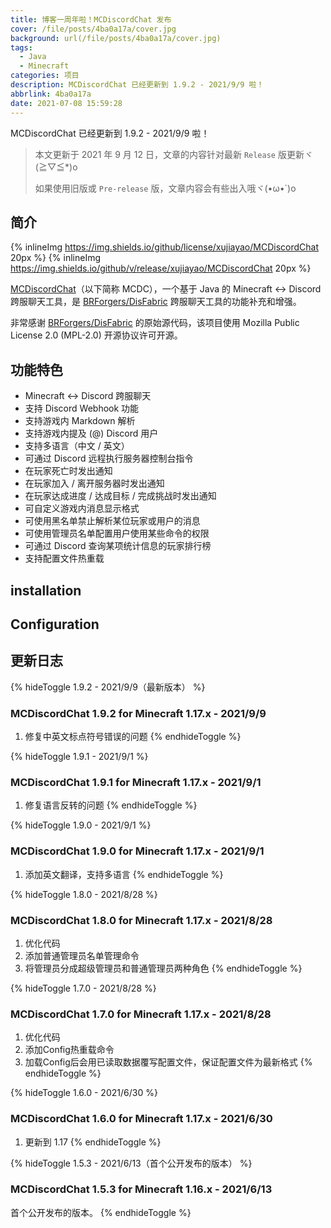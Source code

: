 ```yaml
---
title: 博客一周年啦！MCDiscordChat 发布
cover: /file/posts/4ba0a17a/cover.jpg
background: url(/file/posts/4ba0a17a/cover.jpg)
tags:
  - Java
  - Minecraft
categories: 项目
description: MCDiscordChat 已经更新到 1.9.2 - 2021/9/9 啦！
abbrlink: 4ba0a17a
date: 2021-07-08 15:59:28
---
```


MCDiscordChat 已经更新到 1.9.2 - 2021/9/9 啦！

> 本文更新于 2021 年 9 月 12 日，文章的内容针对最新 `Release` 版更新ヾ(≧▽≦*)o
>
> 如果使用旧版或 `Pre-release` 版，文章内容会有些出入哦ヾ(•ω•`)o

## 简介

{% inlineImg https://img.shields.io/github/license/xujiayao/MCDiscordChat 20px %} {% inlineImg https://img.shields.io/github/v/release/xujiayao/MCDiscordChat 20px %}

[MCDiscordChat](https://github.com/Xujiayao/MCDiscordChat)（以下简称 MCDC），一个基于 Java 的 Minecraft <-> Discord 跨服聊天工具，是 [BRForgers/DisFabric](https://github.com/BRForgers/DisFabric) 跨服聊天工具的功能补充和增强。

非常感谢 [BRForgers/DisFabric](https://github.com/BRForgers/DisFabric) 的原始源代码，该项目使用 Mozilla Public License 2.0 (MPL-2.0) 开源协议许可开源。

## 功能特色

- Minecraft <-> Discord 跨服聊天
- 支持 Discord Webhook 功能
- 支持游戏内 Markdown 解析
- 支持游戏内提及 (@) Discord 用户
- 支持多语言（中文 / 英文）
- 可通过 Discord 远程执行服务器控制台指令
- 在玩家死亡时发出通知
- 在玩家加入 / 离开服务器时发出通知
- 在玩家达成进度 / 达成目标 / 完成挑战时发出通知
- 可自定义游戏内消息显示格式
- 可使用黑名单禁止解析某位玩家或用户的消息
- 可使用管理员名单配置用户使用某些命令的权限
- 可通过 Discord 查询某项统计信息的玩家排行榜
- 支持配置文件热重载

## installation
## Configuration

## 更新日志

{% hideToggle 1.9.2 - 2021/9/9（最新版本） %}
### MCDiscordChat 1.9.2 for Minecraft 1.17.x - 2021/9/9

1. 修复中英文标点符号错误的问题
{% endhideToggle %}

{% hideToggle 1.9.1 - 2021/9/1 %}
### MCDiscordChat 1.9.1 for Minecraft 1.17.x - 2021/9/1

1. 修复语言反转的问题
{% endhideToggle %}

{% hideToggle 1.9.0 - 2021/9/1 %}
### MCDiscordChat 1.9.0 for Minecraft 1.17.x - 2021/9/1

1. 添加英文翻译，支持多语言
{% endhideToggle %}

{% hideToggle 1.8.0 - 2021/8/28 %}
### MCDiscordChat 1.8.0 for Minecraft 1.17.x - 2021/8/28

1. 优化代码
2. 添加普通管理员名单管理命令
3. 将管理员分成超级管理员和普通管理员两种角色
{% endhideToggle %}

{% hideToggle 1.7.0 - 2021/8/28 %}
### MCDiscordChat 1.7.0 for Minecraft 1.17.x - 2021/8/28

1. 优化代码
2. 添加Config热重载命令
3. 加载Config后会用已读取数据覆写配置文件，保证配置文件为最新格式
{% endhideToggle %}

{% hideToggle 1.6.0 - 2021/6/30 %}
### MCDiscordChat 1.6.0 for Minecraft 1.17.x - 2021/6/30

1. 更新到 1.17
{% endhideToggle %}

{% hideToggle 1.5.3 - 2021/6/13（首个公开发布的版本） %}
### MCDiscordChat 1.5.3 for Minecraft 1.16.x - 2021/6/13

首个公开发布的版本。
{% endhideToggle %}